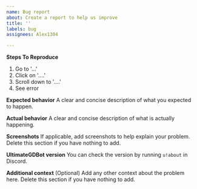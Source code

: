 ```yaml
---
name: Bug report
about: Create a report to help us improve
title: ''
labels: bug
assignees: Alex1304

---
```


**Steps To Reproduce**
1. Go to '...'
2. Click on '....'
3. Scroll down to '....'
4. See error

**Expected behavior**
A clear and concise description of what you expected to happen.

**Actual behavior**
A clear and concise description of what is actually happening.

**Screenshots**
If applicable, add screenshots to help explain your problem. Delete this section if you have nothing to add.

**UltimateGDBot version**
You can check the version by running `u!about` in Discord.

**Additional context**
(Optional) Add any other context about the problem here. Delete this section if you have nothing to add.
